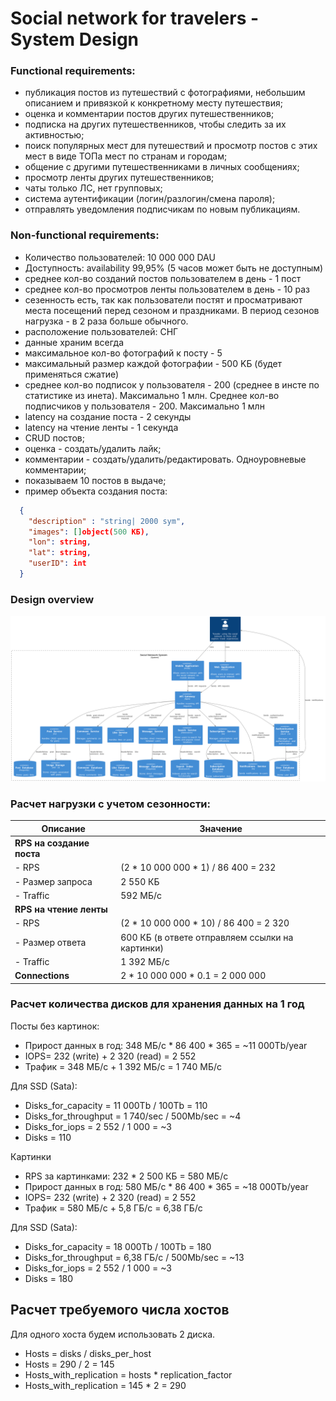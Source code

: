 # Social network for travelers - System Design

### Functional requirements:

- публикация постов из путешествий с фотографиями, небольшим описанием и привязкой к конкретному месту путешествия;
- оценка и комментарии постов других путешественников;
- подписка на других путешественников, чтобы следить за их активностью;
- поиск популярных мест для путешествий и просмотр постов с этих мест в виде ТОПа мест по странам и городам;
- общение с другими путешественниками в личных сообщениях;
- просмотр ленты других путешественников;
- чаты только ЛС, нет групповых;
- система аутентификации (логин/разлогин/смена пароля);
- отправлять уведомления подписчикам по новым публикациям.



### Non-functional requirements:

- Количество пользователей: 10 000 000 DAU
- Доступность: availability 99,95% (5 часов может быть не доступным)
- среднее кол-во созданий постов пользователем в день - 1 пост
- среднее кол-во просмотров ленты пользователем в день - 10 раз
- сезенность есть, так как пользователи постят и просматривают места посещений перед сезоном и праздниками. В период сезонов нагрузка - в 2 раза больше обычного.
- расположение пользователей: СНГ
- данные храним всегда
- максимальное кол-во фотографий к посту - 5
- максимальный размер каждой фотографии -  500 KБ (будет применяться сжатие)
- среднее кол-во подписок у пользователя - 200 (среднее в инсте по статистике из инета). Максимально 1 млн. Среднее кол-во подписчиков у пользователя - 200. Максимально 1 млн
- latency на создание поста - 2 секунды
- latency на чтение ленты - 1 секунда
- CRUD постов;
- оценка - создать/удалить лайк;
- комментарии - создать/удалить/редактировать. Одноуровневые комментарии;
- показываем 10 постов в выдаче;
- пример объекта создания поста:
```json
  {
    "description" : "string| 2000 sym",
    "images": []object(500 KБ),
    "lon": string,
    "lat": string,
    "userID": int
  }
```


### Design overview


![Container diagram for Social network](./architecture/context.svg)


### Расчет нагрузки с учетом сезонности:

| **Описание**                  | **Значение**                       |
|-------------------------------|-------------------------------------|
| **RPS на создание поста**     |                                     |
| - RPS                         | (2 * 10 000 000 * 1) / 86 400 = 232 |
| - Размер запроса              | 2 550 КБ                            |
| - Traffic                     | 592 МБ/c                            |
| **RPS на чтение ленты**       |                                     |
| - RPS                         | (2 * 10 000 000 * 10) / 86 400 = 2 320    |
| - Размер ответа               | 600 КБ (в ответе отправляем ссылки на картинки) |
| - Traffic                     | 1 392 МБ/c                          |
| **Connections**               | 2 * 10 000 000 * 0.1 = 2 000 000        |


### Расчет количества дисков для хранения данных на 1 год

Посты без картинок:
- Прирост данных в год: 348 МБ/c * 86 400 * 365 = ~11 000Tb/year
- IOPS= 232 (write) + 2 320 (read) = 2 552
- Трафик = 348 МБ/с + 1 392 МБ/с = 1 740 МБ/с

Для SSD (Sata):
- Disks_for_capacity = 11 000Tb / 100Tb = 110
- Disks_for_throughput = 1 740/sec / 500Mb/sec = ~4
- Disks_for_iops = 2 552 / 1 000 = ~3
- Disks = 110

Картинки
- RPS за картинками: 232 * 2 500 КБ = 580 МБ/c
- Прирост данных в год: 580 МБ/c * 86 400 * 365 = ~18 000Tb/year
- IOPS= 232 (write) + 2 320 (read) = 2 552
- Трафик = 580 МБ/с + 5,8 ГБ/с = 6,38 ГБ/с

Для SSD (Sata):
- Disks_for_capacity = 18 000Tb / 100Tb = 180
- Disks_for_throughput = 6,38 ГБ/с / 500Mb/sec = ~13
- Disks_for_iops = 2 552 / 1 000 = ~3
- Disks = 180

## Расчет требуемого числа хостов

Для одного хоста будем использовать 2 диска.
- Hosts = disks / disks_per_host
- Hosts = 290 / 2 = 145
- Hosts_with_replication = hosts * replication_factor
- Hosts_with_replication = 145 * 2 = 290
